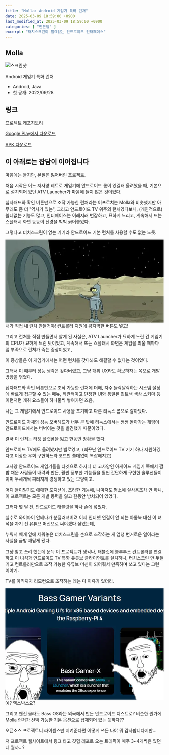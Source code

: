 ```yaml
---
title: "Molla: Android 게임기 특화 런처"
date: 2025-03-09 18:59:00 +0900
last_modified_at: 2025-03-09 18:59:00 +0900
categories: [ "만든앱" ]
excerpt: "터치스크린이 필요없는 안드로이드 인터페이스"
---
```


## Molla

![스크린샷](https://github.com/sinusinu/Molla/raw/main/images/1.png)

Android 게임기 특화 런처

- Android, Java
- 첫 공개: 2022/09/28

## 링크

[프로젝트 레포지토리](https://github.com/sinusinu/Molla/)

[Google Play에서 다운로드](https://play.google.com/store/apps/details?id=com.sinu.molla)

[APK 다운로드](https://github.com/sinusinu/Molla/releases/latest/)

## 이 아래로는 잡담이 이어집니다

마음에는 들지만, 본질은 잃어버린 프로젝트.

처음 시작은 어느 저사양 레트로 게임기에 안드로이드 롬이 있길래 올려봤을 때, 기본으로 설치되어 있던 ATV Launcher가 마음에 들지 않은 것이었다.

십자패드와 확인 버튼만으로 조작 가능한 런처라는 어프로치는 Molla와 비슷했지만 아무래도 좀 더 "역사가 있는", 그리고 안드로이드 TV 위주의 런처였다보니, (개인적으로) 쓸데없는 기능도 많고, 인터페이스는 이래저래 번잡하고, 묘하게 느리고, 계속해서 뜨는 스플래시 화면 등등이 신경을 벅벅 긁어놓았다.

그렇다고 터치스크린이 없는 기기라 안드로이드 기본 런처를 사용할 수도 없는 노릇.

<img src="/assets/images/molla/my-own-theme-park.webp" style="display:block; margin-left:auto; margin-right:auto">
<div class="img-cap">내가 직접 내 런처 만들거야! 컨트롤러 지원에 큼지막한 버튼도 넣고!</div>

그리고 런처를 직접 만들면서 알게 된 사실은, ATV Launcher가 묘하게 느린 건 게임기의 CPU가 묘하게 느린 탓이었고, 계속해서 뜨는 스플래시 화면은 게임을 띄울 때마다 램 부족으로 런처가 죽는 증상이었고,

이 증상들은 이 게임기에서는 어떤 런처를 갖다놔도 해결할 수 없다는 것이었다.

그래서 이 때부터 성능 생각은 갖다버렸고, 그냥 개취 UX라도 확보하자는 쪽으로 개발 방향을 꺾었다.

십자패드와 확인 버튼만으로 조작 가능한 런처에 더해, 자주 들락날락하는 시스템 설정에 빠르게 접근할 수 있는 메뉴, 직관적이고 단정한 UI와 통일된 민트색 색상 스키마 등 이런저런 개취 요소들이 하나둘씩 쌓여가던 즈음,

나는 그 게임기에서 안드로이드 사용을 포기하고 다른 리눅스 롬으로 갈아탔다.

안드로이드 자체의 성능 오버헤드가 너무 큰 탓에 리눅스에서는 쌩쌩 돌아가는 게임이 안드로이드에서는 버벅이는 것을 발견했기 때문이었다.

결국 이 런처는 타겟 플랫폼을 잃고 한동안 방황을 했다.

안드로이드 TV에도 올려봤지만 별로였고, (삐꾸난 안드로이드 TV 기기 하나 지원하겠다고 이상한 우회 구현하느라 코드만 쓸데없이 복잡해지고)

고사양 안드로이드 게임기들을 타겟으로 하자니 더 고사양인 아케이드 게임기 쪽에서 짬밥 채운 사람들이 내려와 만든, 훨씬 풍부한 기능들을 훨씬 간단하게 구현한 솔루션들이 이미 두세개씩 피터지게 경쟁하고 있는 모양이고.

어디 들이밀기도 애매한 포지션에, 초라한 기능에, 나마저도 평소에 실사용조차 안 하니, 이 프로젝트는 모든 개발 동력을 잃고 한동안 방치되어 있었다.

그러다 몇 달 전, 안드로이드 태블릿을 하나 손에 넣었다.

실수로 와이파이 안테나가 분질러져버려 이제 인터넷 연결이 안 되는 아톰북 대신 이 녀석을 자기 전 유튜브 머신으로 써야겠다 싶었는데,

누워서 베개 옆에 세워놓은 터치스크린을 손으로 조작하는 게 엄청 번거로운 일이라는 사실을 금방 깨닫게 됐다.

그냥 참고 쓰려 했는데 문득 이 프로젝트가 생각나, 태블릿에 블루투스 컨트롤러를 연결하고 이 녀석과 안드로이드 TV 특화 유튜브 클라이언트를 설치하니, 터치스크린 안 두들기고 컨트롤러만으로 조작 가능한 유튜브 머신이 되어줘서 만족하며 쓰고 있다는 그런 이야기.

TV를 아직까지 리모컨으로 조작하는 데는 다 이유가 있더라.

<img src="/assets/images/molla/huh.webp" style="display:block; margin-left:auto; margin-right:auto">
<div class="img-cap">예? 엑스박스요?</div>

그리고 왠진 몰라도 Bass OS라는 외국에서 만든 안드로이드 디스트로? 비슷한 뭔가에 Molla 런처가 선택 가능한 기본 옵션으로 탑재되어 있는 듯하다??

오픈소스 프로젝트니 라이센스만 지켜준다면 어떻게 쓰든 나야 뭐 감사합니다지만...

저 프로젝트 웹사이트에서 링크 타고 깃헙 레포로 오는 트래픽이 매주 3~4개씩은 있던데 뭘까...?
